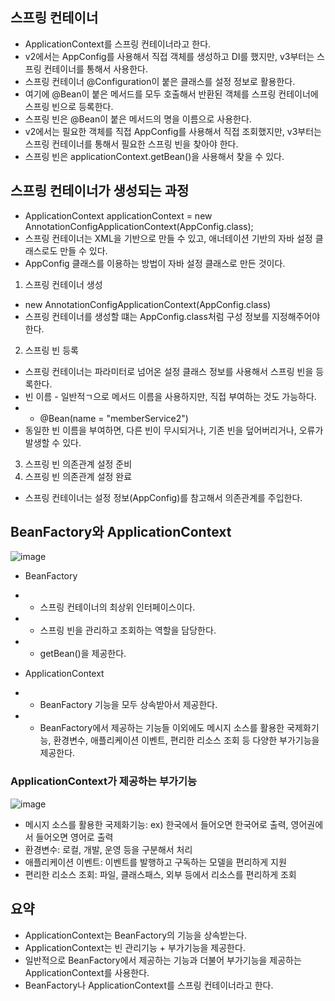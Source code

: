 ## 스프링 컨테이너
* ApplicationContext를 스프링 컨테이너라고 한다.
* v2에서는 AppConfig를 사용해서 직접 객체를 생성하고 DI를 했지만, v3부터는 스프링 컨테이너를 통해서 사용한다.
* 스프링 컨테이너 @Configuration이 붙은 클래스를 설정 정보로 활용한다.
* 여기에 @Bean이 붙은 메서드를 모두 호출해서 반환된 객체를 스프링 컨테이너에 스프링 빈으로 등록한다.
* 스프링 빈은 @Bean이 붙은 메서드의 명을 이름으로 사용한다.
* v2에서는 필요한 객체를 직접 AppConfig를 사용해서 직접 조회했지만, v3부터는 스프링 컨테이너를 통해서 필요한 스프링 빈을 찾아야 한다.
* 스프링 빈은 applicationContext.getBean()을 사용해서 찾을 수 있다.

## 스프링 컨테이너가 생성되는 과정
* ApplicationContext applicationContext = new AnnotationConfigApplicationContext(AppConfig.class);
* 스프링 컨테이너는 XML을 기반으로 만들 수 있고, 애너테이션 기반의 자바 설정 클래스로도 만들 수 있다.
* AppConfig 클래스를 이용하는 방법이 자바 설정 클래스로 만든 것이다.

1. 스프링 컨테이너 생성
* new AnnotationConfigApplicationContext(AppConfig.class)
* 스프링 컨테이너를 생성할 떄는 AppConfig.class처럼 구성 정보를 지정해주어야 한다.

2. 스프링 빈 등록
* 스프링 컨테이너는 파라미터로 넘어온 설정 클래스 정보를 사용해서 스프링 빈을 등록한다.
* 빈 이름 - 일반적ㄱ으로 메서드 이름을 사용하지만, 직접 부여하는 것도 가능하다.
* * @Bean(name = "memberService2")
* 동일한 빈 이름을 부여하면, 다른 빈이 무시되거나, 기존 빈을 덮어버리거나, 오류가 발생할 수 있다.

3. 스프링 빈 의존관계 설정 준비
4. 스프링 빈 의존관계 설정 완료
* 스프링 컨테이너는 설정 정보(AppConfig)를 참고해서 의존관계를 주입한다.

## BeanFactory와 ApplicationContext
![image](https://github.com/leee1124/MySpring/assets/80409890/70cafc59-854e-4839-869d-7688f22049e6)

* BeanFactory
* * 스프링 컨테이너의 최상위 인터페이스이다.
* * 스프링 빈을 관리하고 조회하는 역할을 담당한다.
* * getBean()을 제공한다.

* ApplicationContext
* * BeanFactory 기능을 모두 상속받아서 제공한다.
* * BeanFactory에서 제공하는 기능들 이외에도 메시지 소스를 활용한 국제화기능, 환경변수, 애플리케이션 이벤트, 편리한 리소스 조회 등 다양한 부가기능을 제공한다.

### ApplicationContext가 제공하는 부가기능
![image](https://github.com/leee1124/MySpring/assets/80409890/4abaa516-6f86-4b43-ac90-d229484f744e)
* 메시지 소스를 활용한 국제화기능: ex) 한국에서 들어오면 한국어로 출력, 영어권에서 들어오면 영어로 출력
* 환경변수: 로컬, 개발, 운영 등을 구분해서 처리
* 애플리케이션 이벤트: 이벤트를 발행하고 구독하는 모델을 편리하게 지원
* 편리한 리소스 조회: 파일, 클래스패스, 외부 등에서 리소스를 편리하게 조회

## 요약
* ApplicationContext는 BeanFactory의 기능을 상속받는다.
* ApplicationContext는 빈 관리기능 + 부가기능을 제공한다.
* 일반적으로 BeanFactory에서 제공하는 기능과 더불어 부가기능을 제공하는 ApplicationContext를 사용한다.
* BeanFactory나 ApplicationContext를 스프링 컨테이너라고 한다.

